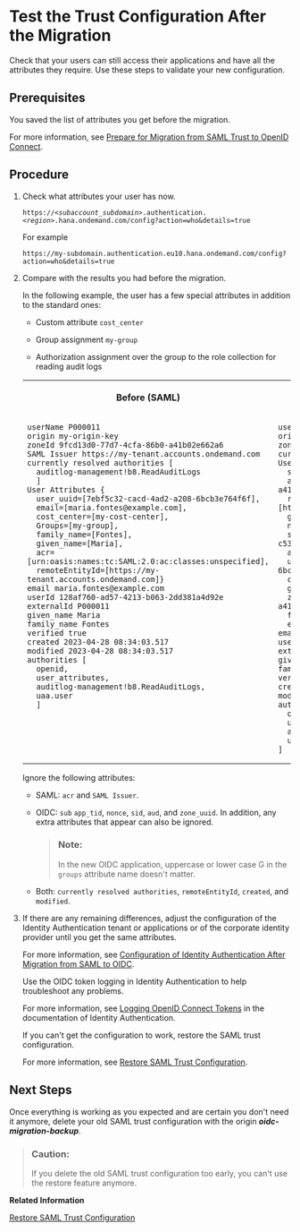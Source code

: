 <!-- loioedc7c42084d64861beeeba9c30a7525d -->

# Test the Trust Configuration After the Migration

Check that your users can still access their applications and have all the attributes they require. Use these steps to validate your new configuration.



<a name="loioedc7c42084d64861beeeba9c30a7525d__prereq_ujt_dhn_hxb"/>

## Prerequisites

You saved the list of attributes you get before the migration.

For more information, see [Prepare for Migration from SAML Trust to OpenID Connect](prepare-for-migration-from-saml-trust-to-openid-connect-269f60d.md).



<a name="loioedc7c42084d64861beeeba9c30a7525d__steps_qdc_fhn_hxb"/>

## Procedure

1.  Check what attributes your user has now.

    <code>https://<i class="varname">&lt;subaccount_subdomain&gt;</i>.authentication.<i class="varname">&lt;region&gt;</i>.hana.ondemand.com/config?action=who&amp;details=true</code>

    For example

    `https://my-subdomain.authentication.eu10.hana.ondemand.com/config?action=who&details=true`

2.  Compare with the results you had before the migration.

    In the following example, the user has a few special attributes in addition to the standard ones:

    -   Custom attribute `cost_center`

    -   Group assignment `my-group`

    -   Authorization assignment over the group to the role collection for reading audit logs



    <table>
    <tr>
    <th valign="top">

    Before \(SAML\)


    
    </th>
    <th valign="top">

    After \(OIDC\)


    
    </th>
    </tr>
    <tr>
    <td valign="top">

    ```
    userName P000011
    origin my-origin-key
    zoneId 9fcd13d0-77d7-4cfa-86b0-a41b02e662a6
    SAML Issuer https://my-tenant.accounts.ondemand.com
    currently resolved authorities [
      auditlog-management!b8.ReadAuditLogs
      ]
    User Attributes {
      user_uuid=[7ebf5c32-cacd-4ad2-a208-6bcb3e764f6f], 
      email=[maria.fontes@example.com], 
      cost_center=[my-cost-center], 
      Groups=[my-group],
      family_name=[Fontes], 
      given_name=[Maria], 
      acr=[urn:oasis:names:tc:SAML:2.0:ac:classes:unspecified],
      remoteEntityId=[https://my-tenant.accounts.ondemand.com]}
    email maria.fontes@example.com
    userId 128af760-ad57-4213-b063-2dd381a4d92e
    externalId P000011
    given_name Maria
    family_name Fontes
    verified true 
    created 2023-04-28 08:34:03.517
    modified 2023-04-28 08:34:03.517
    authorities [
      openid, 
      user_attributes, 
      auditlog-management!b8.ReadAuditLogs, 
      uaa.user
      ]
    
    ```


    
    </td>
    <td valign="top">

    ```
    userName P000011
    origin my-origin-key
    zoneId 9fcd13d0-77d7-4cfa-86b0-a41b02e662a6
    currently resolved authorities []
    User Attributes {
      sub=[P000011],
      app_tid=[9fcd13d0-77d7-4cfa-86b0-a41b02e662a6],
      remoteEntityId=[https://auqvkrjmc.accounts400.ondemand.com],
      given_name=[Maria], 
      nonce=[rcTdaTXH2QBZ],
      sid=[S-SP-46fb6f3f-6246-4856-9a18-c534ab4c6336],
      aud=[76929a0c-645b-450a-bf22-bf5d5da511b1],
      user_uuid=[7ebf5c32-cacd-4ad2-a208-6bcb3e764f6f], 
      cost_center=[my-cost-center], 
      groups=[my-group], 
      zone_uuid=[9fcd13d0-77d7-4cfa-86b0-a41b02e662a6],
      family_name=[Fontes], 
      email=[maria.fontes@example.com]}
    email maria.fontes@example.com
    userId 128af760-ad57-4213-b063-2dd381a4d92e
    externalId P000011
    given_name Maria
    family_name Fontes
    verified true
    created 2023-04-28 08:34:03.517
    modified 2023-04-28 08:34:03.517
    authorities [
      openid, 
      user_attributes, 
      auditlog-management!b8.ReadAuditLogs, 
      uaa.user
    ]
    ```


    
    </td>
    </tr>
    </table>
    
    Ignore the following attributes:

    -   SAML: `acr` and `SAML Issuer`.

    -   OIDC: `sub` `app_tid`, `nonce`, `sid`, `aud`, and `zone_uuid`. In addition, any extra attributes that appear can also be ignored.

        > ### Note:  
        > In the new OIDC application, uppercase or lower case G in the `groups` attribute name doesn't matter.

    -   Both: `currently resolved authorities`, `remoteEntityId`, `created`, and `modified`.


3.  If there are any remaining differences, adjust the configuration of the Identity Authentication tenant or applications or of the corporate identity provider until you get the same attributes.

    For more information, see [Configuration of Identity Authentication After Migration from SAML to OIDC](configuration-of-identity-authentication-after-migration-from-saml-to-oidc-1fa7273.md).

    Use the OIDC token logging in Identity Authentication to help troubleshoot any problems.

    For more information, see [Logging OpenID Connect Tokens](https://help.sap.com/docs/IDENTITY_AUTHENTICATION/6d6d63354d1242d185ab4830fc04feb1/b6c42b53518b46de8b4dffd8c4c52ed7.html) in the documentation of Identity Authentication.

    If you can't get the configuration to work, restore the SAML trust configuration.

    For more information, see [Restore SAML Trust Configuration](restore-saml-trust-configuration-21d86cf.md).




<a name="loioedc7c42084d64861beeeba9c30a7525d__postreq_dqr_5zj_3xb"/>

## Next Steps

Once everything is working as you expected and are certain you don't need it anymore, delete your old SAML trust configuration with the origin ***oidc-migration-backup***.

> ### Caution:  
> If you delete the old SAML trust configuration too early, you can't use the restore feature anymore.

**Related Information**  


[Restore SAML Trust Configuration](restore-saml-trust-configuration-21d86cf.md "You replaced an SAML trust configuration to your custom identity provider with an OpenID Connect (OIDC) trust configuration to Identity Authentication, and the authentication of application users in the subaccount isn't working as you expected. Restore your SAML configuration to get your applications working again.")

